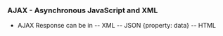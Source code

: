 ### AJAX - Asynchronous JavaScript and XML

- AJAX Response can be in
-- XML<entry></entry>
-- JSON {property: data}
-- HTML <div></div>
